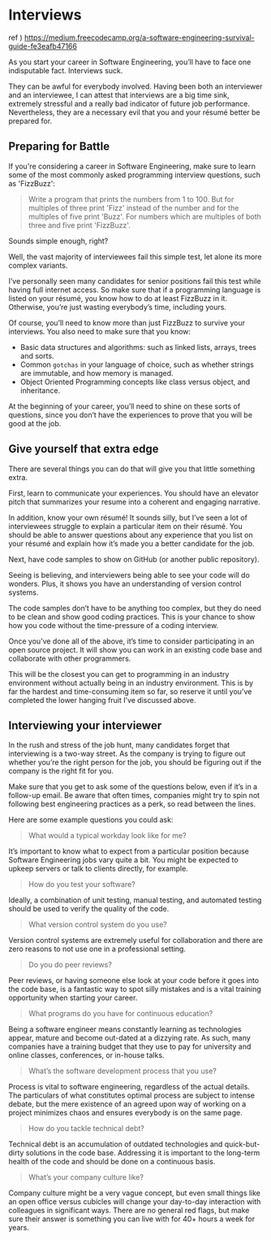 # Interviews

ref ) https://medium.freecodecamp.org/a-software-engineering-survival-guide-fe3eafb47166

As you start your career in Software Engineering, you’ll have to face one indisputable fact. Interviews suck.

They can be awful for everybody involved. Having been both an interviewer and an interviewee, I can attest that interviews are a big time sink, extremely stressful and a really bad indicator of future job performance. Nevertheless, they are a necessary evil that you and your résumé better be prepared for.


## Preparing for Battle

If you're considering a career in Software Engineering, make sure to learn some of the most commonly asked programming interview questions, such as 'FizzBuzz':

> Write a program that prints the numbers from 1 to 100. But for multiples of three print 'Fizz' instead of the number and for the multiples of five print 'Buzz'. For numbers which are multiples of both three and five print 'FizzBuzz'.

Sounds simple enough, right?

Well, the vast majority of interviewees fail this simple test, let alone its more complex variants.

I’ve personally seen many candidates for senior positions fail this test while having full internet access. So make sure that if a programming language is listed on your résumé, you know how to do at least FizzBuzz in it. Otherwise, you’re just wasting everybody’s time, including yours.

Of course, you’ll need to know more than just FizzBuzz to survive your interviews. You also need to make sure that you know:

- Basic data structures and algorithms: such as linked lists, arrays, trees and sorts.
- Common `gotchas` in your language of choice, such as whether strings are immutable, and how memory is managed.
- Object Oriented Programming concepts like class versus object, and inheritance.

At the beginning of your career, you’ll need to shine on these sorts of questions, since you don’t have the experiences to prove that you will be good at the job.

## Give yourself that extra edge

There are several things you can do that will give you that little something extra.

First, learn to communicate your experiences. You should have an elevator pitch that summarizes your resume into a coherent and engaging narrative.

In addition, know your own résumé! It sounds silly, but I’ve seen a lot of interviewees struggle to explain a particular item on their résumé. You should be able to answer questions about any experience that you list on your résumé and explain how it’s made you a better candidate for the job.

Next, have code samples to show on GitHub (or another public repository).

Seeing is believing, and interviewers being able to see your code will do wonders. Plus, it shows you have an understanding of version control systems.

The code samples don’t have to be anything too complex, but they do need to be clean and show good coding practices. This is your chance to show how you code without the time-pressure of a coding interview.

Once you’ve done all of the above, it’s time to consider participating in an open source project. It will show you can work in an existing code base and collaborate with other programmers.

This will be the closest you can get to programming in an industry environment without actually being in an industry environment. This is by far the hardest and time-consuming item so far, so reserve it until you’ve completed the lower hanging fruit I’ve discussed above.

## Interviewing your interviewer

In the rush and stress of the job hunt, many candidates forget that interviewing is a two-way street. As the company is trying to figure out whether you’re the right person for the job, you should be figuring out if the company is the right fit for you.

Make sure that you get to ask some of the questions below, even if it’s in a follow-up email. Be aware that often times, companies might try to spin not following best engineering practices as a perk, so read between the lines.

Here are some example questions you could ask:

> What would a typical workday look like for me?

It’s important to know what to expect from a particular position because Software Engineering jobs vary quite a bit. You might be expected to upkeep servers or talk to clients directly, for example.

> How do you test your software?

Ideally, a combination of unit testing, manual testing, and automated testing should be used to verify the quality of the code.

> What version control system do you use?

Version control systems are extremely useful for collaboration and there are zero reasons to not use one in a professional setting.

> Do you do peer reviews?

Peer reviews, or having someone else look at your code before it goes into the code base, is a fantastic way to spot silly mistakes and is a vital training opportunity when starting your career.

> What programs do you have for continuous education?

Being a software engineer means constantly learning as technologies appear, mature and become out-dated at a dizzying rate. As such, many companies have a training budget that they use to pay for university and online classes, conferences, or in-house talks.

> What’s the software development process that you use?

Process is vital to software engineering, regardless of the actual details. The particulars of what constitutes optimal process are subject to intense debate, but the mere existence of an agreed upon way of working on a project minimizes chaos and ensures everybody is on the same page.

> How do you tackle technical debt?

Technical debt is an accumulation of outdated technologies and quick-but-dirty solutions in the code base. Addressing it is important to the long-term health of the code and should be done on a continuous basis.

> What’s your company culture like?

Company culture might be a very vague concept, but even small things like an open office versus cubicles will change your day-to-day interaction with colleagues in significant ways. There are no general red flags, but make sure their answer is something you can live with for 40+ hours a week for years.

